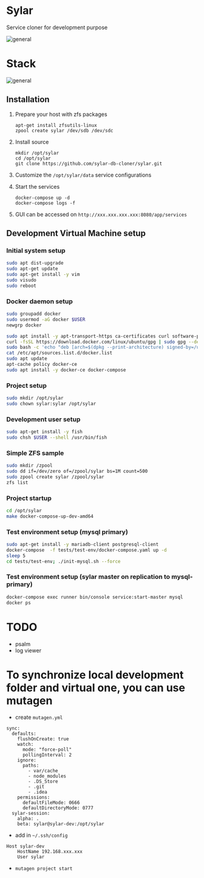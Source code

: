 # Sylar

Service cloner for development purpose

![general](http://www.plantuml.com/plantuml/proxy?cache=no&src=https://raw.githubusercontent.com/sylar-db-cloner/sylar/main/docs/general.iuml)

# Stack
![general](http://www.plantuml.com/plantuml/proxy?cache=no&src=https://raw.githubusercontent.com/sylar-db-cloner/sylar/main/docs/stack.iuml)


## Installation

1. Prepare your host with zfs packages

    ```
    apt-get install zfsutils-linux
    zpool create sylar /dev/sdb /dev/sdc
    ```

2. Install source

    ```
    mkdir /opt/sylar
    cd /opt/sylar
    git clone https://github.com/sylar-db-cloner/sylar.git
    ```

3. Customize the `/opt/sylar/data` service configurations

4. Start the services
    ```
    docker-compose up -d
    docker-compose logs -f
    ```

5. GUI can be accessed on `http://xxx.xxx.xxx.xxx:8080/app/services`

## Development Virtual Machine setup

### Initial system setup

```bash
sudo apt dist-upgrade
sudo apt-get update
sudo apt-get install -y vim
sudo visudo
sudo reboot
```

### Docker daemon setup

```bash
sudo groupadd docker
sudo usermod -aG docker $USER
newgrp docker
```

```bash
sudo apt install -y apt-transport-https ca-certificates curl software-properties-common zfsutils-linux jq make
curl -fsSL https://download.docker.com/linux/ubuntu/gpg | sudo gpg --dearmor -o /usr/share/keyrings/docker-archive-keyring.gpg
sudo bash -c 'echo "deb [arch=$(dpkg --print-architecture) signed-by=/usr/share/keyrings/docker-archive-keyring.gpg] https://download.docker.com/linux/ubuntu $(lsb_release -cs) stable" | sudo tee /etc/apt/sources.list.d/docker.list > /dev/null '
cat /etc/apt/sources.list.d/docker.list
sudo apt update
apt-cache policy docker-ce
sudo apt install -y docker-ce docker-compose
```

### Project setup

```bash
sudo mkdir /opt/sylar
sudo chown sylar:sylar /opt/sylar
```

### Development user setup

```bash
sudo apt-get install -y fish
sudo chsh $USER --shell /usr/bin/fish
```

### Simple ZFS sample

```bash
sudo mkdir /zpool
sudo dd if=/dev/zero of=/zpool/sylar bs=1M count=500
sudo zpool create sylar /zpool/sylar
zfs list
```

### Project startup

```bash
cd /opt/sylar
make docker-compose-up-dev-amd64
```

### Test environment setup (mysql primary)

```bash
sudo apt-get install -y mariadb-client postgresql-client
docker-compose  -f tests/test-env/docker-compose.yaml up -d
sleep 5
cd tests/test-env; ./init-mysql.sh --force
```

### Test environment setup (sylar master on replication to mysql-primary)

```bash
docker-compose exec runner bin/console service:start-master mysql
docker ps
```

# TODO
- psalm
- log viewer


# To synchronize local development folder and virtual one, you can use mutagen

- create `mutagen.yml`
```
sync:
  defaults:
    flushOnCreate: true
    watch:
      mode: "force-poll"
      pollingInterval: 2
    ignore:
      paths:
        - var/cache
        - node_modules
        - .DS_Store
        - .git
        - .idea
    permissions:
      defaultFileMode: 0666
      defaultDirectoryMode: 0777
  sylar-session:
    alpha: .
    beta: sylar@sylar-dev:/opt/sylar
```

- add in `~/.ssh/config`
```
Host sylar-dev
    HostName 192.168.xxx.xxx
    User sylar
```
- `mutagen project start`
